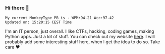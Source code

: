 ### Hi there 👋
<!-- PB START -->
```
My current MonkeyType PB is - WPM:94.21 Acc:97.42
Updated on: 15:20:15 CEST Time
```
<!-- PB END -->
I'm an IT person, just overall. I like CTFs, hacking, coding games, making Python apps. Just a lot of stuff.
You can check out my website [here](https://skill3472.github.io/).
I will probably add some interesting stuff here, when I get the idea to do so. Take care ❤️
